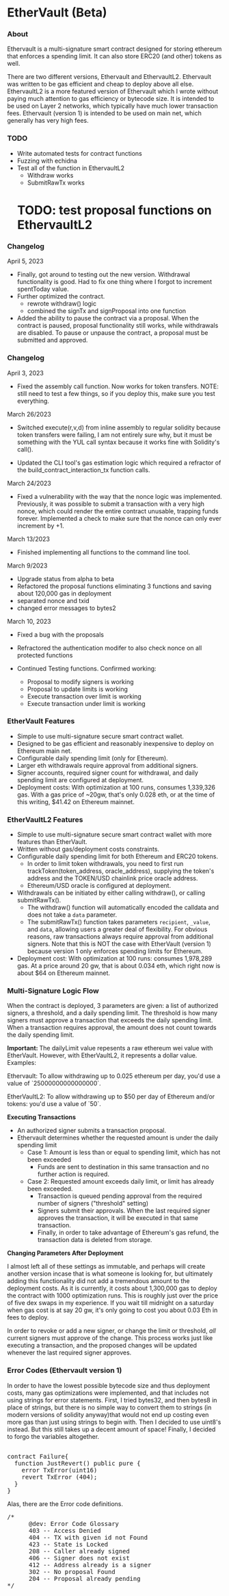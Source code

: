 # EtherVault (Beta)

### About
<p>
Ethervault is a multi-signature smart contract designed for storing ethereum that enforces a spending limit. 
It can also store ERC20 (and other) tokens as well. 
</p>

<p>
There are two different versions, Ethervault and EthervaultL2. Ethervault was written to be gas efficient and cheap to 
deploy above all else. EthervaultL2 is a more featured version of Ethervault which I wrote without paying much attention 
to gas efficiency or bytecode size. It is intended to be used on Layer 2 networks, which typically have much lower 
transaction fees. Ethervault (version 1) is intended to be used on main net, which generally has very high fees.
</p>


### TODO 

- Write automated tests for contract functions
- Fuzzing with echidna
- Test all of the function in EthervaultL2
  - Withdraw works 
  - SubmitRawTx works
  # TODO: test proposal functions on EthervaultL2

### Changelog 
April 5, 2023

- Finally, got around to testing out the new version. Withdrawal functionality is good. Had to fix one thing where I forgot 
  to increment spentToday value.
- Further optimized the contract.
  - rewrote withdraw() logic
  - combined the signTx and signProposal into one function
- Added the ability to pause the contract via a proposal. When the contract is paused, proposal functionality still works, 
  while withdrawals are disabled. To pause or unpause the contract, a proposal must be submitted and approved.
 
### Changelog
April 3, 2023

- Fixed the assembly call function. Now works for token transfers. NOTE: still need to test a few things, so if you deploy this, 
  make sure you test everything.

March 26/2023


- Switched execute(r,v,d) from inline assembly to regular solidity because token transfers were failing, I am 
 not entirely sure why, but it must be something with the YUL call syntax because it works fine with Solidity's call(). 

- Updated the CLI tool's gas estimation logic which required a refractor of the build_contract_interaction_tx function 
   calls.

March 24/2023

- Fixed a vulnerability with the way that the nonce logic was implemented. Previously, 
  it was possible to submit a transaction with a very high nonce, which could render the 
  entire contract unusable, trapping funds forever. Implemented a check to make sure that 
  the nonce can only ever increment by +1. 


March 13/2023

- Finished implementing all functions to the command line tool.

March 9/2023

- Upgrade status from alpha to beta
- Refactored the proposal functions eliminating 3 functions and saving about 120,000 gas in deployment
- separated nonce and txid
- changed error messages to bytes2

March 10, 2023

- Fixed a bug with the proposals
- Refractored the authentication modifer to also 
 check nonce on all protected functions

- Continued Testing functions. Confirmed working:
  - Proposal to modify signers is working
  - Proposal to update limits is working
  - Execute transaction over limit is working 
  - Execute transaction under limit is working



### EtherVault Features

<p>

- Simple to use multi-signature secure smart contract wallet.
- Designed to be gas efficient and reasonably inexpensive to deploy on Ethereum main net.
- Configurable daily spending limit (only for Ethereum).
- Larger eth withdrawals require approval from additional signers. 
- Signer accounts, required signer count for withdrawal, and daily spending limit are configured at deployment.
- Deployment costs: With optimization at 100 runs, consumes 1,339,326 gas. With a gas price of ~20gw, that's only
    0.028 eth, or at the time of this writing, $41.42 on Ethereum mainnet.
</p>

### EtherVaultL2 Features

<p>

- Simple to use multi-signature secure smart contract wallet with more features than EtherVault.
- Written without gas/deployment costs constraints.
- Configurable daily spending limit for both Ethereum and ERC20 tokens.
    - In order to limit token withdrawals, you need to first run trackToken(token_address, oracle_address), 
    supplying the token's address and the TOKEN/USD chainlink price oracle address.
    - Ethereum/USD oracle is configured at deployment.
- Withdrawals can be initiated by either calling withdraw(), or calling submitRawTx().
    - The withdraw() function will automatically encoded the calldata and 
    does not take a `data` parameter.
    - The submitRawTx() function takes parameters `recipient`, `_value`, and `data`, allowing 
     users a greater deal of flexibility. For obvious reasons, raw transactions always require 
     approval from additional signers. Note that this is NOT the case with EtherVault (version 1) 
     because version 1 only enforces spending limits for Ethereum.
- Deployment cost: With optimization at 100 runs: consumes 1,978,289 gas. At a price around 20 gw, that is about 
    0.034 eth, which right now is about $64 on Ethereum mainnet.
</p>

### Multi-Signature Logic Flow

<p>
When the contract is deployed, 3 parameters are given: a list of authorized signers, a threshold, and a daily spending limit. 
The threshold  is how many signers must approve a transaction that exceeds the daily spending limit. When a transaction 
requires approval, the amount does not count towards the daily spending limit.
</p>

<p>
<b>Important: </b> The dailyLimit value repesents a raw ethereum wei value with EtherVault. However, with EtherVaultL2, 
it represents a dollar value. Examples:
</p>

<p>
Ethervault: To allow withdrawing up to 0.025 ethereum per day, you'd use a value of `25000000000000000`. 
</p>

<p>
EtherVaultL2: To allow withdrawing up to $50 per day of Ethereum and/or tokens: you'd use a value of `50`. 
</p>

<b>
Executing Transactions
</b>
<p>

  - An authorized signer submits a transaction proposal.
  - Ethervault determines whether the requested amount is under the daily spending limit 
    - Case 1: Amount is less than or equal to spending limit, which has not been exceeded
      - Funds are sent to destination in this same transaction and no further action is required.
    - Case 2: Requested amount exceeds daily limit, or limit has already been exceeded.
      - Transaction is queued pending approval from the required number of signers ("threshold" setting)
      - Signers submit their approvals. When the last required signer approves the transaction, it will be executed in that same transaction.
      - Finally, in order to take advantage of Ethereum's gas refund, the transaction data is deleted from storage.
</p>

<b>
Changing Parameters After Deployment
</b>

<p>
I almost left all of these settings as immutable, and perhaps will create another version incase that is what someone 
is looking for, but ultimately adding this functionality did not add a tremendous amount to the deployment costs. As it 
is currently, it costs about 1,300,000 gas to deploy the contract with 1000 optimization runs. This is roughly just over  
the price of five dex swaps in my experience. If you wait till midnight on a saturday when gas cost is at say 20 gw, 
it's only going to cost you about 0.03 Eth in fees to deploy.  
</p>

<p>
In order to revoke or add a new signer, or change the limit or threshold, <i>all</i> current signers must approve of 
the change. This process works just like executing a transaction, and the proposed changes will be updated whenever 
the last required signer approves.
</p>

### Error Codes (Ethervault version 1)

<p>
In order to have the lowest possible bytecode size and thus deployment costs, many gas optimizations were implemented, 
and that includes not using strings for error statements. First, I tried bytes32, and then bytes8 in place of strings,
but there is no simple way to convert them to strings (in modern versions of solidity anyway)that would not end up 
costing even more gas than just using strings to begin with. Then I decided to use uint8's instead. But this still takes 
up a decent amount of space! Finally, I decided to forgo the variables altogether.

</p>

<pre>

contract Failure{
  function JustRevert() public pure {
    error TxError(uint16)
    revert TxError (404);
  }
}
</pre>

<p>
Alas, there are the Error code definitions.
</p>

<pre>
/*
      @dev: Error Code Glossary
      403 -- Access Denied
      404 -- TX with given id not Found
      423 -- State is Locked
      208 -- Caller already signed
      406 -- Signer does not exist 
      412 -- Address already is a signer
      302 -- No proposal Found
      204 -- Proposal already pending
*/

</pre>